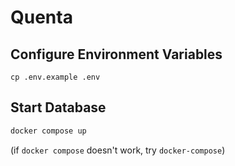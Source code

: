 # Quenta

## Configure Environment Variables

```
cp .env.example .env
```

## Start Database

```bash
docker compose up
```

(if `docker compose` doesn't work, try `docker-compose`)
